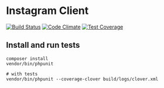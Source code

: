 # Instagram Client

[![Build Status](https://travis-ci.org/urakozz/php-instagram-client.svg?branch=master)](https://travis-ci.org/urakozz/php-instagram-client)
[![Code Climate](https://codeclimate.com/github/urakozz/php-instagram-client/badges/gpa.svg)](https://codeclimate.com/github/urakozz/php-instagram-client)
[![Test Coverage](https://codeclimate.com/github/urakozz/php-instagram-client/badges/coverage.svg)](https://codeclimate.com/github/urakozz/php-instagram-client/coverage)

## Install and run tests

```
composer install
vendor/bin/phpunit

# with tests 
vendor/bin/phpunit --coverage-clover build/logs/clover.xml


```




